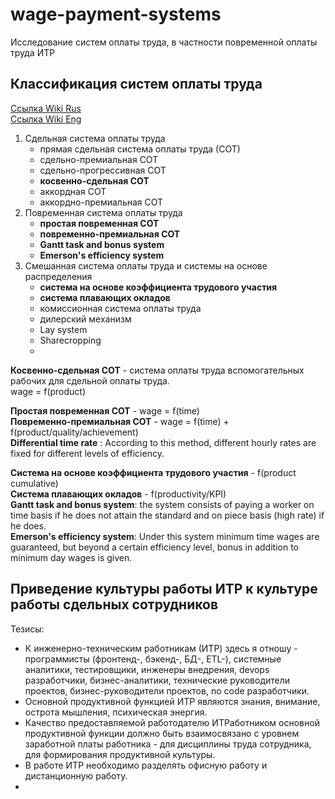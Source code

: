 # wage-payment-systems
Исследование систем оплаты труда, в частности повременной оплаты труда ИТР

## Классификация систем оплаты труда
[Ссылка Wiki Rus](https://ru.wikipedia.org/wiki/%D0%A1%D0%B8%D1%81%D1%82%D0%B5%D0%BC%D0%B0_%D0%BE%D0%BF%D0%BB%D0%B0%D1%82%D1%8B_%D1%82%D1%80%D1%83%D0%B4%D0%B0)  
[Ссылка Wiki Eng](https://en.wikipedia.org/wiki/Wage_payment_systems)
1. Сдельная система оплаты труда
   - прямая сдельная система оплаты труда (СОТ)
   - сдельно-премиальная СОТ
   - сдельно-прогрессивная СОТ
   - **косвенно-сдельная СОТ**
   - аккордная СОТ
   - аккордно-премиальная СОТ
2. Повременная система оплаты труда
   - **простая повременная СОТ**
   - **повременно-премиальная СОТ**
   - **Gantt task and bonus system**
   - **Emerson's efficiency system**
3. Смешанная система оплаты труда и системы на основе распределения
   - **система на основе коэффициента трудового участия**
   - **система плавающих окладов**
   - комиссионная система оплаты труда
   - дилерский механизм
   - Lay system
   - Sharecropping
   - 

**Косвенно-сдельная СОТ** - система оплаты труда вспомогательных рабочих для сдельной оплаты труда.  
wage = f(product)

**Простая повременная СОТ** - wage = f(time)  
**Повременно-премиальная СОТ** - wage = f(time) + f(product/quality/achievement)  
**Differential time rate** : According to this method, different hourly rates are fixed for different levels of efficiency.


**Система на основе коэффициента трудового участия** - f(product cumulative)  
**Система плавающих окладов** - f(productivity/KPI)  
**Gantt task and bonus system**: the system consists of paying a worker on time basis if he does not attain the standard and on piece basis (high rate) if he does.  
**Emerson's efficiency system**: Under this system minimum time wages are guaranteed, but beyond a certain efficiency level, bonus in addition to minimum day wages is given.

## Приведение культуры работы ИТР к культуре работы сдельных сотрудников

Тезисы:

- К инженерно-техническим работникам (ИТР) здесь я отношу - программисты (фронтенд-, бэкенд-, БД-, ETL-), системные аналитики, тестировщики, инженеры внедрения, devops разработчики, бизнес-аналитики, технические руководители проектов, бизнес-руководители проектов, no code разработчики.
- Основной продуктивной функцией ИТР являются знания, внимание, острота мышления, психическая энергия.
- Качество предоставляемой работодателю ИТРаботником основной продуктивной функции должно быть взаимосвязано с уровнем заработной платы работника - для дисциплины труда сотрудника, для формирования продуктивной культуры.
- В работе ИТР необходимо разделять офисную работу и дистанционную работу.
- 
